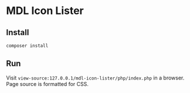 # MDL Icon Lister

## Install
```
composer install
```

## Run
Visit `view-source:127.0.0.1/mdl-icon-lister/php/index.php` in a browser. Page source is formatted for CSS.